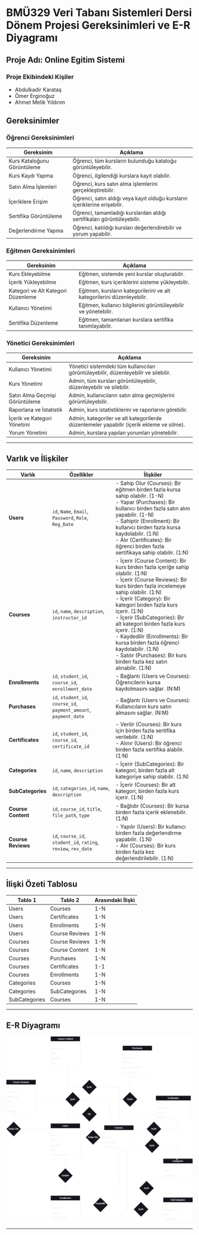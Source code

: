 # BMÜ329 Veri Tabanı Sistemleri Dersi Dönem Projesi Gereksinimleri ve E-R Diyagramı
## Proje Adı: Online Egitim Sistemi
### Proje Ekibindeki Kişiler
- Abdulkadir Karataş
- Ömer Erginoğuz
- Ahmet Melik Yıldırım

## Gereksinimler
### Öğrenci Gereksinimleri
| Gereksinim                      | Açıklama |
|---------------------------------|----------|
| Kurs Kataloğunu Görüntüleme     | Öğrenci, tüm kursların bulunduğu kataloğu görüntüleyebilir. |
| Kurs Kaydı Yapma                | Öğrenci, ilgilendiği kurslara kayıt olabilir. |
| Satın Alma İşlemleri            | Öğrenci, kurs satın alma işlemlerini gerçekleştirebilir. |
| İçeriklere Erişim               | Öğrenci, satın aldığı veya kayıt olduğu kursların içeriklerine erişebilir. |
| Sertifika Görüntüleme           | Öğrenci, tamamladığı kurslardan aldığı sertifikaları görüntüleyebilir. |
| Değerlendirme Yapma             | Öğrenci, katıldığı kursları değerlendirebilir ve yorum yapabilir. |

### Eğitmen Gereksinimleri
| Gereksinim                  | Açıklama |
|-----------------------------|----------|
| Kurs Ekleyebilme            | Eğitmen, sistemde yeni kurslar oluşturabilir. |
| İçerik Yükleyebilme         | Eğitmen, kurs içeriklerini sisteme yükleyebilir. |
| Kategori ve Alt Kategori Düzenleme | Eğitmen, kursların kategorilerini ve alt kategorilerini düzenleyebilir. |
| Kullanıcı Yönetimi          | Eğitmen, kullanıcı bilgilerini görüntüleyebilir ve yönetebilir. |
| Sertifika Düzenleme         | Eğitmen, tamamlanan kurslara sertifika tanımlayabilir. |

### Yönetici Gereksinimleri
| Gereksinim                  | Açıklama |
|-----------------------------|----------|
| Kullanıcı Yönetimi          | Yönetici sistemdeki tüm kullanıcıları görüntüleyebilir, düzenleyebilir ve silebilir. |
| Kurs Yönetimi               | Admin, tüm kursları görüntüleyebilir, düzenleyebilir ve silebilir. |
| Satın Alma Geçmişi Görüntüleme | Admin, kullanıcıların satın alma geçmişlerini görüntüleyebilir. |
| Raporlana ve İstatistik     | Admin, kurs istatistiklerini ve raporlarını görebilir. |
| İçerik ve Kategori Yönetimi | Admin, kategoriler ve alt kategorilerde düzenlemeler yapabilir (içerik ekleme ve silme). |
| Yorum Yönetimi              | Admin, kurslara yapılan yorumları yönetebilir. |

---

## Varlık ve İlişkiler

| Varlık             | Özellikler                                                  | İlişkiler                                                                                                                                                                                                                                        |
|--------------------|-------------------------------------------------------------|---------------------------------------------------------------------------------------------------------------------------------------------------------------------------------------------------------------------------------------------------|
| **Users**          | `id`, `Name`, `Email`, `Password`, `Role`, `Reg_Date`       | - Sahip Olur (Courses): Bir eğitmen birden fazla kursa sahip olabilir. (1-N) <br> - Yapar (Purchases): Bir kullanıcı birden fazla satın alım yapabilir. (1-N) <br> - Sahiptir (Enrollment): Bir kullanıcı birden fazla kursa kaydolabilir. (1:N) <br> - Alır (Certificates): Bir öğrenci birden fazla sertifikaya sahip olabilir. (1:N) |
| **Courses**        | `id`, `name`, `description`, `instructor_id`                | - İçerir (Course Content): Bir kurs birden fazla içeriğe sahip olabilir. (1:N) <br> - İçerir (Course Reviews): Bir kurs birden fazla incelemeye sahip olabilir. (1:N) <br> - İçerir (Category): Bir kategori birden fazla kurs içerir. (1:N) <br> - İçerir (SubCategories): Bir alt kategori birden fazla kurs içerir. (1:N) <br> - Kaydedilir (Enrollments): Bir kursa birden fazla öğrenci kaydolabilir. (1:N) <br> - Satılır (Purchases): Bir kurs birden fazla kez satın alınabilir. (1:N) |
| **Enrollments**    | `id`, `student_id`, `course_id`, `enrollment_date`          | - Bağlantı (Users ve Courses): Öğrencilerin kursa kaydolmasını sağlar. (N:M)                                                                                                                                                                      |
| **Purchases**      | `id`, `student_id`, `course_id`, `payment_amount`, `payment_date` | - Bağlantı (Users ve Courses): Kullanıcıların kurs satın almasını sağlar. (N:M)                                                                                                                                                                    |
| **Certificates**   | `id`, `student_id`, `course_id`, `certificate_id`           | - Verilir (Courses): Bir kurs için birden fazla sertifika verilebilir. (1:N) <br> - Alınır (Users): Bir öğrenci birden fazla sertifika alabilir. (1:N)                                                                                           |
| **Categories**     | `id`, `name`, `description`                                 | - İçerir (SubCategories): Bir kategori, birden fazla alt kategoriye sahip olabilir. (1:N)                                                                                                                                                         |
| **SubCategories**  | `id`, `categories_id`, `name`, `description`                | - İçerir (Courses): Bir alt kategori, birden fazla kurs içerir. (1:N)                                                                                                                                                                             |
| **Course Content** | `id`, `course_id`, `title`, `file_path`, `type`             | - Bağlıdır (Courses): Bir kursa birden fazla içerik eklenebilir. (1:N)                                                                                                                                                                            |
| **Course Reviews** | `id`, `course_id`, `student_id`, `rating`, `review`, `rev_date` | - Yapılır (Users): Bir kullanıcı birden fazla değerlendirme yapabilir. (1:N) <br> - Alır (Courses): Bir kurs birden fazla kez değerlendirilebilir. (1:N)                                                                                         |


---

## İlişki Özeti Tablosu

| Tablo 1      | Tablo 2         | Arasındaki İlişki |
|--------------|------------------|--------------------|
| Users        | Courses          | 1-N               |
| Users        | Certificates     | 1-N               |
| Users        | Enrollments      | 1-N               |
| Users        | Course Reviews   | 1-N               |
| Courses      | Course Reviews   | 1-N               |
| Courses      | Course Content   | 1-N               |
| Courses      | Purchases        | 1-N               |
| Courses      | Certificates     | 1-1               |
| Courses      | Enrollments      | 1-N               |
| Categories   | Courses          | 1-N               |
| Categories   | SubCategories    | 1-N               |
| SubCategories | Courses         | 1-N               |


---

## E-R Diyagramı
![](./OnlineEduDiagram.png)

---
